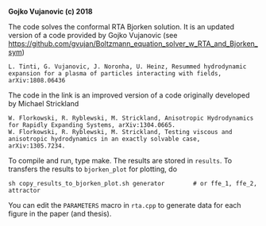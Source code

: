 **Gojko Vujanovic (c) 2018**

The code solves the conformal RTA Bjorken solution. It is an updated version of a code provided by Gojko Vujanovic (see https://github.com/gvujan/Boltzmann_equation_solver_w_RTA_and_Bjorken_sym)

	L. Tinti, G. Vujanovic, J. Noronha, U. Heinz, Resummed hydrodynamic expansion for a plasma of particles interacting with fields, arXiv:1808.06436

The code in the link is an improved version of a code originally developed by Michael Strickland

	W. Florkowski, R. Ryblewski, M. Strickland, Anisotropic Hydrodynamics for Rapidly Expanding Systems, arXiv:1304.0665.
	W. Florkowski, R. Ryblewski, M. Strickland, Testing viscous and anisotropic hydrodynamics in an exactly solvable case, arXiv:1305.7234.

To compile and run, type make. The results are stored in `results`. To transfers the results to `bjorken_plot` for plotting, do

	sh copy_results_to_bjorken_plot.sh generator		# or ffe_1, ffe_2, attractor

You can edit the `PARAMETERS` macro in `rta.cpp` to generate data for each figure in the paper (and thesis).

